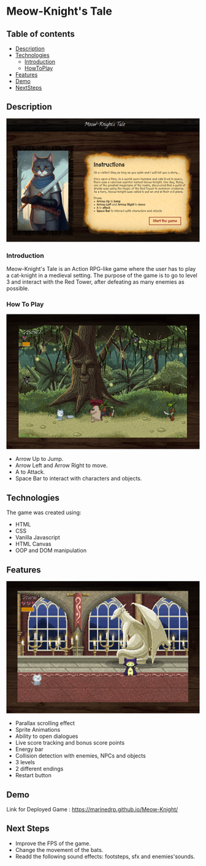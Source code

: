 # Meow-Knight's Tale

## Table of contents
* [Description](#description)
* [Technologies](#technologies)
    - [Introduction](#introduction)
    - [HowToPlay](#how-to-play)
* [Features](#features)
* [Demo](#demo)
* [NextSteps](#next-steps)


## Description

![screenshot1](./screenshots/screenshot1.png)

### Introduction
Meow-Knight's Tale is an Action RPG-like game where the user has to play a cat-knight in a medieval setting.
The purpose of the game is to go to level 3 and interact with the Red Tower, after defeating as many enemies as possible.

### How To Play

![screenshot2](./screenshots/screenshot2.png)

* Arrow Up to Jump.
* Arrow Left and Arrow Right to move.
* A to Attack.
* Space Bar to interact with characters and objects.

## Technologies
The game was created using:
* HTML
* CSS
* Vanilla Javascript
* HTML Canvas
* OOP and DOM manipulation

## Features

![screenshot3](./screenshots/screenshot3.png)

* Parallax scrolling effect
* Sprite Animations
* Ability to open dialogues
* Live score tracking and bonus score points
* Energy bar
* Collision detection with enemies, NPCs and objects
* 3 levels
* 2 different endings
* Restart button

## Demo
Link for Deployed Game : https://marinedrp.github.io/Meow-Knight/

## Next Steps
- Improve the FPS of the game.
- Change the movement of the bats.
- Readd the following sound effects: footsteps, sfx and enemies'sounds.